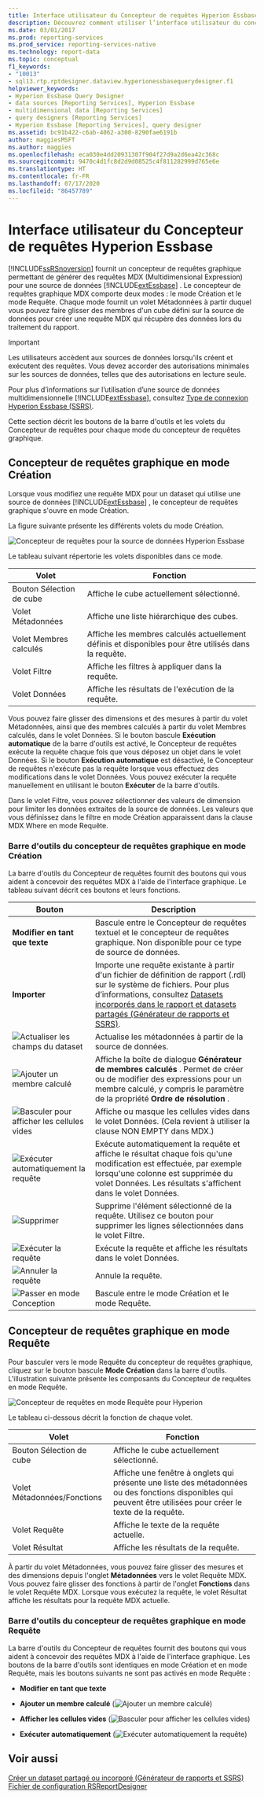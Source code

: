```yaml
---
title: Interface utilisateur du Concepteur de requêtes Hyperion Essbase | Microsoft Docs
description: Découvrez comment utiliser l’interface utilisateur du concepteur de requêtes Hyperion Essbase pour récupérer des données lors du traitement d’un rapport.
ms.date: 03/01/2017
ms.prod: reporting-services
ms.prod_service: reporting-services-native
ms.technology: report-data
ms.topic: conceptual
f1_keywords:
- "10013"
- sql13.rtp.rptdesigner.dataview.hyperionessbasequerydesigner.f1
helpviewer_keywords:
- Hyperion Essbase Query Designer
- data sources [Reporting Services], Hyperion Essbase
- multidimensional data [Reporting Services]
- query designers [Reporting Services]
- Hyperion Essbase [Reporting Services], query designer
ms.assetid: bc91b422-c6ab-4062-a300-8290fae6191b
author: maggiesMSFT
ms.author: maggies
ms.openlocfilehash: eca030e4dd20931307f904f27d9a2d6ea42c368c
ms.sourcegitcommit: 9470c4d1fc8d2d9d08525c4f811282999d765e6e
ms.translationtype: HT
ms.contentlocale: fr-FR
ms.lasthandoff: 07/17/2020
ms.locfileid: "86457789"
---
```

# <a name="hyperion-essbase-query-designer-user-interface"></a>Interface utilisateur du Concepteur de requêtes Hyperion Essbase
  [!INCLUDE[ssRSnoversion](../../includes/ssrsnoversion-md.md)] fournit un concepteur de requêtes graphique permettant de générer des requêtes MDX (Multidimensional Expression) pour une source de données [!INCLUDE[extEssbase](../../includes/extessbase-md.md)] . Le concepteur de requêtes graphique MDX comporte deux modes : le mode Création et le mode Requête. Chaque mode fournit un volet Métadonnées à partir duquel vous pouvez faire glisser des membres d'un cube défini sur la source de données pour créer une requête MDX qui récupère des données lors du traitement du rapport.  
  
> [!IMPORTANT]  
>  Les utilisateurs accèdent aux sources de données lorsqu'ils créent et exécutent des requêtes. Vous devez accorder des autorisations minimales sur les sources de données, telles que des autorisations en lecture seule.  
  
 Pour plus d’informations sur l’utilisation d’une source de données multidimensionnelle [!INCLUDE[extEssbase](../../includes/extessbase-md.md)], consultez [Type de connexion Hyperion Essbase &#40;SSRS&#41;](../../reporting-services/report-data/hyperion-essbase-connection-type-ssrs.md).  
  
 Cette section décrit les boutons de la barre d'outils et les volets du Concepteur de requêtes pour chaque mode du concepteur de requêtes graphique.  
  
## <a name="graphical-query-designer-in-design-mode"></a>Concepteur de requêtes graphique en mode Création  
 Lorsque vous modifiez une requête MDX pour un dataset qui utilise une source de données [!INCLUDE[extEssbase](../../includes/extessbase-md.md)] , le concepteur de requêtes graphique s'ouvre en mode Création.  
  
 La figure suivante présente les différents volets du mode Création.  
  
 ![Concepteur de requêtes pour la source de données Hyperion Essbase](../../reporting-services/report-data/media/rsqd-dshyperionessbase-mdx-designmode.gif "Concepteur de requêtes pour la source de données Hyperion Essbase")  
  
 Le tableau suivant répertorie les volets disponibles dans ce mode.  
  
|Volet|Fonction|  
|----------|--------------|  
|Bouton Sélection de cube|Affiche le cube actuellement sélectionné.|  
|Volet Métadonnées|Affiche une liste hiérarchique des cubes.|  
|Volet Membres calculés|Affiche les membres calculés actuellement définis et disponibles pour être utilisés dans la requête.|  
|Volet Filtre|Affiche les filtres à appliquer dans la requête.|  
|Volet Données|Affiche les résultats de l'exécution de la requête.|  
  
 Vous pouvez faire glisser des dimensions et des mesures à partir du volet Métadonnées, ainsi que des membres calculés à partir du volet Membres calculés, dans le volet Données. Si le bouton bascule **Exécution automatique** de la barre d'outils est activé, le Concepteur de requêtes exécute la requête chaque fois que vous déposez un objet dans le volet Données. Si le bouton **Exécution automatique** est désactivé, le Concepteur de requêtes n'exécute pas la requête lorsque vous effectuez des modifications dans le volet Données. Vous pouvez exécuter la requête manuellement en utilisant le bouton **Exécuter** de la barre d'outils.  
  
 Dans le volet Filtre, vous pouvez sélectionner des valeurs de dimension pour limiter les données extraites de la source de données. Les valeurs que vous définissez dans le filtre en mode Création apparaissent dans la clause MDX Where en mode Requête.  
  
### <a name="toolbar-for-the-graphical-query-designer-in-design-mode-toolbar"></a>Barre d'outils du concepteur de requêtes graphique en mode Création  
 La barre d'outils du Concepteur de requêtes fournit des boutons qui vous aident à concevoir des requêtes MDX à l'aide de l'interface graphique. Le tableau suivant décrit ces boutons et leurs fonctions.  
  
|Bouton|Description|  
|------------|-----------------|  
|**Modifier en tant que texte**|Bascule entre le Concepteur de requêtes textuel et le concepteur de requêtes graphique. Non disponible pour ce type de source de données.|  
|**Importer**|Importe une requête existante à partir d'un fichier de définition de rapport (.rdl) sur le système de fichiers. Pour plus d’informations, consultez [Datasets incorporés dans le rapport et datasets partagés &#40;Générateur de rapports et SSRS&#41;](../../reporting-services/report-data/report-embedded-datasets-and-shared-datasets-report-builder-and-ssrs.md).|  
|![Actualiser les champs du dataset](../../reporting-services/report-data/media/rsqdicon-refreshfields.gif "Actualiser les champs du dataset")|Actualise les métadonnées à partir de la source de données.|  
|![Ajouter un membre calculé](../../reporting-services/report-data/media/rsqdicon-addcalculatedmember.gif "Ajouter un membre calculé")|Affiche la boîte de dialogue **Générateur de membres calculés** . Permet de créer ou de modifier des expressions pour un membre calculé, y compris le paramètre de la propriété **Ordre de résolution** .|  
|![Basculer pour afficher les cellules vides](../../reporting-services/report-data/media/rsqdicon-showemptycells.gif "Basculer pour afficher les cellules vides")|Affiche ou masque les cellules vides dans le volet Données. (Cela revient à utiliser la clause NON EMPTY dans MDX.)|  
|![Exécuter automatiquement la requête](../../reporting-services/report-data/media/rsqdicon-autoexecute.gif "Exécuter automatiquement la requête")|Exécute automatiquement la requête et affiche le résultat chaque fois qu'une modification est effectuée, par exemple lorsqu'une colonne est supprimée du volet Données. Les résultats s'affichent dans le volet Données.|  
|![Supprimer](../../reporting-services/report-data/media/rsqdicon-delete.gif "DELETE")|Supprime l'élément sélectionné de la requête. Utilisez ce bouton pour supprimer les lignes sélectionnées dans le volet Filtre.|  
|![Exécuter la requête](../../reporting-services/report-data/media/rsqdicon-run.gif "Exécuter la requête")|Exécute la requête et affiche les résultats dans le volet Données.|  
|![Annuler la requête](../../reporting-services/report-data/media/rsqdicon-cancel.gif "Annuler la requête")|Annule la requête.|  
|![Passer en mode Conception](../../reporting-services/media/rsqdicon-designmode.gif "Passer en mode Création")|Bascule entre le mode Création et le mode Requête.|  
  
## <a name="graphical-query-designer-in-query-mode"></a>Concepteur de requêtes graphique en mode Requête  
 Pour basculer vers le mode Requête du concepteur de requêtes graphique, cliquez sur le bouton bascule **Mode Création** dans la barre d'outils. L'illustration suivante présente les composants du Concepteur de requêtes en mode Requête.  
  
 ![Concepteur de requêtes en mode Requête pour Hyperion](../../reporting-services/report-data/media/rsqd-hyperionessbase-mdx-querymode.gif "Concepteur de requêtes en mode Requête pour Hyperion")  
  
 Le tableau ci-dessous décrit la fonction de chaque volet.  
  
|Volet|Fonction|  
|----------|--------------|  
|Bouton Sélection de cube|Affiche le cube actuellement sélectionné.|  
|Volet Métadonnées/Fonctions|Affiche une fenêtre à onglets qui présente une liste des métadonnées ou des fonctions disponibles qui peuvent être utilisées pour créer le texte de la requête.|  
|Volet Requête|Affiche le texte de la requête actuelle.|  
|Volet Résultat|Affiche les résultats de la requête.|  
  
 À partir du volet Métadonnées, vous pouvez faire glisser des mesures et des dimensions depuis l'onglet **Métadonnées** vers le volet Requête MDX. Vous pouvez faire glisser des fonctions à partir de l'onglet **Fonctions** dans le volet Requête MDX. Lorsque vous exécutez la requête, le volet Résultat affiche les résultats pour la requête MDX actuelle.  
  
### <a name="toolbar-for-the-graphical-query-designer-in-query-mode"></a>Barre d'outils du concepteur de requêtes graphique en mode Requête  
 La barre d'outils du Concepteur de requêtes fournit des boutons qui vous aident à concevoir des requêtes MDX à l'aide de l'interface graphique. Les boutons de la barre d'outils sont identiques en mode Création et en mode Requête, mais les boutons suivants ne sont pas activés en mode Requête :  
  
-   **Modifier en tant que texte**  
  
-   **Ajouter un membre calculé** (![Ajouter un membre calculé](../../reporting-services/report-data/media/rsqdicon-addcalculatedmember.gif "Ajouter un membre calculé"))  
  
-   **Afficher les cellules vides** (![Basculer pour afficher les cellules vides](../../reporting-services/report-data/media/rsqdicon-showemptycells.gif "Basculer pour afficher les cellules vides"))  
  
-   **Exécuter automatiquement** (![Exécuter automatiquement la requête](../../reporting-services/report-data/media/rsqdicon-autoexecute.gif "Exécuter automatiquement la requête"))  
  
## <a name="see-also"></a>Voir aussi  
 [Créer un dataset partagé ou incorporé &#40;Générateur de rapports et SSRS&#41;](../../reporting-services/report-data/create-a-shared-dataset-or-embedded-dataset-report-builder-and-ssrs.md)   
 [Fichier de configuration RSReportDesigner](../../reporting-services/report-server/rsreportdesigner-configuration-file.md)  
  
  
